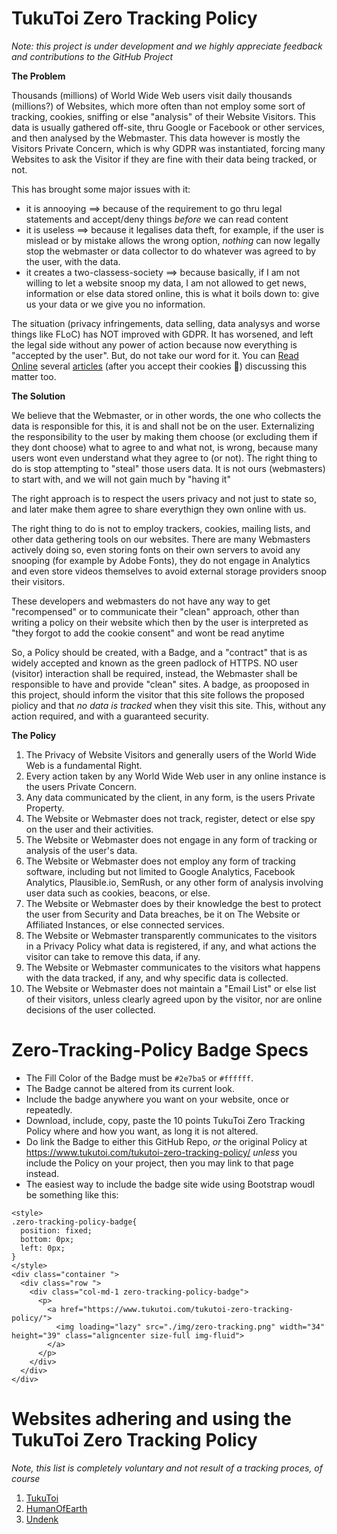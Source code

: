 # TukuToi Zero Tracking Policy

*Note: this project is under development and we highly appreciate feedback and contributions to the GitHub Project*

**The Problem**

Thousands (millions) of World Wide Web users visit daily thousands (millions?) of Websites, which more often than not employ some sort of tracking, cookies, sniffing or else "analysis" of their Website Visitors. This data is usually gathered off-site, thru Google or Facebook or other services, and then analysed by the Webmaster. This data however is mostly the Visitors Private Concern, which is why GDPR was instantiated, forcing many Websites to ask the Visitor if they are fine with their data being tracked, or not.

This has brought some major issues with it:
- it is annooying 
==> because of the requirement to go thru legal statements and accept/deny things *before* we can read content
- it is useless 
==> because it legalises data theft, for example, if the user is mislead or by mistake allows the wrong option, *nothing* can now legally stop the webmaster or data collector to do whatever was agreed to by the user, with the data.
- it creates a two-classess-society
==> because basically, if I am not willing to let a website snoop my data, I am not allowed to get news, information or else data stored online, this is what it boils down to: give us your data or we give you no information.

The situation (privacy infringements, data selling, data analysys and worse things like FLoC) has NOT improved with GDPR. It has worsened, and left the legal side without any power of action because now everything is "accepted by the user". 
But, do not take our word for it. You can [Read Online](https://www.theguardian.com/commentisfree/2019/nov/10/these-new-rules-were-meant-to-protect-our-privacy-they-dont-work) several [articles](https://insightsoftware.com/blog/gdpr-the-good-the-bad-the-ugly/) (after you accept their cookies 🍭) discussing this matter too.

**The Solution**

We believe that the Webmaster, or in other words, the one who collects the data is responsible for this, it is and shall not be on the user. 
Externalizing the responsibility to the user by making them choose (or excluding them if they dont choose) what to agree to and what not, is wrong, because many users wont even understand what they agree to (or not).
The right thing to do is stop attempting to "steal" those users data. It is not ours (webmasters) to start with, and we will not gain much by "having it"

The right approach is to respect the users privacy and not just to state so, and later make them agree to share everythign they own online with us.

The right thing to do is not to employ trackers, cookies, mailing lists, and other data gethering tools on our websites.
There are many Webmasters actively doing so, even storing fonts on their own servers to avoid any snooping (for example by Adobe Fonts), they do not engage in Analytics and even store videos themselves to avoid external storage providers snoop their visitors.

These developers and webmasters do not have any way to get "recompensed" or to communicate their "clean" approach, other than writing a policy on their website which then by the user is interpreted as "they forgot to add the cookie consent" and wont be read anytime

So, a Policy should be created, with a Badge, and a "contract" that is as widely accepted and known as the green padlock of HTTPS. NO user (visitor) interaction shall be required, instead, the Webmaster shall be responsible to have and provide "clean" sites. A badge, as prooposed in this project, should inform the visitor that this site follows the proposed piolicy and that *no data is tracked* when they visit this site. This, without any action required, and with a guaranteed security.

**The Policy**

1. The Privacy of Website Visitors and generally users of the World Wide Web is a fundamental Right.
2. Every action taken by any World Wide Web user in any online instance is the users Private Concern.
3. Any data communicated by the client, in any form, is the users Private Property.
4. The Website or Webmaster does not track, register, detect or else spy on the user and their activities.
5. The Website or Webmaster does not engage in any form of tracking or analysis of the user's data.
6. The Website or Webmaster does not employ any form of tracking software, including but not limited to Google Analytics, Facebook Analytics, Plausible.io, SemRush, or any other form of analysis involving user data such as cookies, beacons, or else.
7. The Website or Webmaster does by their knowledge the best to protect the user from Security and Data breaches, be it on The Website or Affiliated Instances, or else connected services.
8. The Website or Webmaster transparently communicates to the visitors in a Privacy Policy what data is registered, if any, and what actions the visitor can take to remove this data, if any. 
9. The Website or Webmaster communicates to the visitors what happens with the data tracked, if any, and why specific data is collected.
10. The Website or Webmaster does not maintain a "Email List" or else list of their visitors, unless clearly agreed upon by the visitor, nor are online decisions of the user collected.

# Zero-Tracking-Policy Badge Specs

- The Fill Color of the Badge must be `#2e7ba5` or `#ffffff`.
- The Badge cannot be altered from its current look.
- Include the badge anywhere you want on your website, once or repeatedly.
- Download, include, copy, paste the 10 points TukuToi Zero Tracking Policy where and how you want, as long it is not altered.
- Do link the Badge to either this GitHub Repo, _or_ the original Policy at https://www.tukutoi.com/tukutoi-zero-tracking-policy/ _unless_ you include the Policy on your project, then you may link to that page instead.
- The easiest way to include the badge site wide using Bootstrap woudl be something like this:

```
<style>
.zero-tracking-policy-badge{
  position: fixed;
  bottom: 0px;
  left: 0px;
}
</style>
<div class="container ">
  <div class="row ">
    <div class="col-md-1 zero-tracking-policy-badge">
      <p>
        <a href="https://www.tukutoi.com/tukutoi-zero-tracking-policy/">
          <img loading="lazy" src="./img/zero-tracking.png" width="34" height="39" class="aligncenter size-full img-fluid">
        </a>
      </p>
    </div>
  </div>
</div>
```

# Websites adhering and using the TukuToi Zero Tracking Policy
*Note, this list is completely voluntary and not result of a tracking proces, of course*

1. [TukuToi](https://www.tukutoi.com/)
2. [HumanOfEarth](https://www.humanofearth.com/)
3. [Undenk](https://www.undenk.info/)
